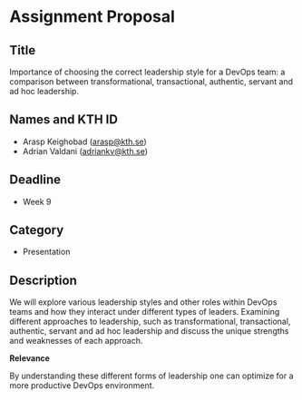 # Assignment Proposal

## Title

Importance of choosing the correct leadership style for a DevOps team: a comparison between transformational, transactional, authentic, servant and ad hoc leadership.

## Names and KTH ID

- Arasp Keighobad (arasp@kth.se)
- Adrian Valdani (adriankv@kth.se)

## Deadline

- Week 9

## Category

- Presentation

## Description

We will explore various leadership styles and other roles within DevOps teams and how they interact under different types of leaders. Examining different approaches to leadership, such as transformational, transactional, authentic, servant and ad hoc leadership and discuss the unique strengths and weaknesses of each approach.

**Relevance**

By understanding these different forms of leadership one can optimize for a more productive DevOps environment.
